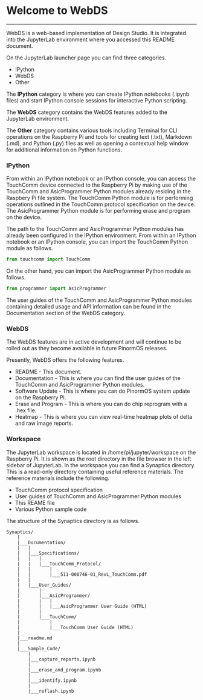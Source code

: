 # Welcome to WebDS

---

WebDS is a web-based implementation of Design Studio. It is integrated into the JupyterLab environment where you accessed this README document.

On the JupyterLab launcher page you can find three categories.
- IPython
- WebDS
- Other

The **IPython** category is where you can create IPython notebooks (.ipynb files) and start IPython console sessions for interactive Python scripting.

The **WebDS** category contains the WebDS features added to the JupyterLab environment.

The **Other** category contains various tools including Terminal for CLI operations on the Raspberry Pi and tools for creating text (.txt), Markdown (.md), and Python (.py) files as well as opening a contextual help window for additional information on Python functions.

### IPython

From within an IPython notebook or an IPython console, you can access the TouchComm device connected to the Raspberry Pi by making use of the TouchComm and AsicProgrammer Python modules already residing in the Raspbery Pi file system. The TouchComm Python module is for performing operations outlined in the TouchComm protocol specification on the device. The AsicProgrammer Python module is for performing erase and program on the device.

The path to the TouchComm and AsicProgrammer Python modules has already been configured in the IPython environment. From within an IPython notebook or an IPython console, you can import the TouchComm Python module as follows.
```python
from touchcomm import TouchComm
```
On the other hand, you can import the AsicProgrammer Python module as follows.
```python
from programmer import AsicProgrammer
```
The user guides of the TouchComm and AsicProgrammer Python modules containing detailed usage and API information can be found in the Documentation section of the WebDS category.

### WebDS

The WebDS features are in active development and will continue to be rolled out as they become available in future PinormOS releases.

Presently, WebDS offers the following features.
- README - This document.
- Documentation - This is where you can find the user guides of the TouchComm and AsicProgrammer Python modules.
- Software Update - This is where you can do PinormOS system update on the Raspberry Pi.
- Erase and Program - This is where you can do chip reprogram with a .hex file.
- Heatmap - This is where you can view real-time heatmap plots of delta and raw image reports.

### Workspace

The JupyterLab workspace is located in /home/pi/jupyter/workspace on the Raspberry Pi. It is shown as the root directory in the file browser in the left sidebar of JupyterLab. In the workspace you can find a Synaptics directory. This is a read-only directory containing useful reference materials. The reference materials include the following.

- TouchComm protocol specification
- User guides of TouchComm and AsicProgrammer Python modules
- This REAME file
- Various Python sample code

The structure of the Synaptics directory is as follows.
```
Synaptics/
    |
    |___Documentation/
    |   |
    |   |___Specifications/
    |   |   |
    |   |   |___TouchComm_Protocol/
    |   |       |
    |   |       |___511-000746-01_RevL_TouchComm.pdf
    |   |
    |   |___User_Guides/
    |       |
    |       |___AsicProgrammer/
    |       |   |
    |       |   |___AsicProgrammer User Guide (HTML)
    |       |
    |       |___TouchComm/
    |           |
    |           |___TouchComm User Guide (HTML)
    |
    |___readme.md
    |
    |___Sample_Code/
        |
        |___capture_reports.ipynb
        |
        |___erase_and_program.ipynb
        |
        |___identify.ipynb
        |
        |___reflash.ipynb
```
